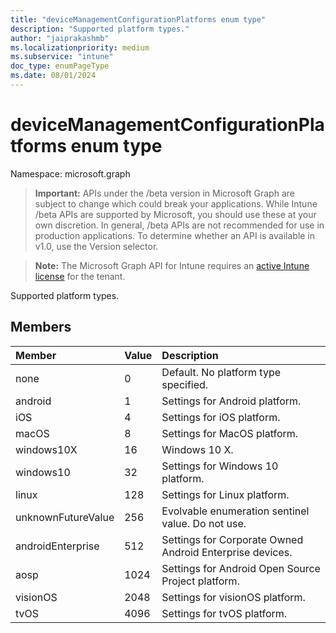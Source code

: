 ```yaml
---
title: "deviceManagementConfigurationPlatforms enum type"
description: "Supported platform types."
author: "jaiprakashmb"
ms.localizationpriority: medium
ms.subservice: "intune"
doc_type: enumPageType
ms.date: 08/01/2024
---
```


# deviceManagementConfigurationPlatforms enum type

Namespace: microsoft.graph

> **Important:** APIs under the /beta version in Microsoft Graph are subject to change which could break your applications. While Intune /beta APIs are supported by Microsoft, you should use these at your own discretion. In general, /beta APIs are not recommended for use in production applications. To determine whether an API is available in v1.0, use the Version selector.

> **Note:** The Microsoft Graph API for Intune requires an [active Intune license](https://go.microsoft.com/fwlink/?linkid=839381) for the tenant.

Supported platform types.

## Members
|Member|Value|Description|
|:---|:---|:---|
|none|0|Default. No platform type specified.|
|android|1|Settings for Android platform.|
|iOS|4|Settings for iOS platform.|
|macOS|8|Settings for MacOS platform.|
|windows10X|16|Windows 10 X.|
|windows10|32|Settings for Windows 10 platform.|
|linux|128|Settings for Linux platform.|
|unknownFutureValue|256|Evolvable enumeration sentinel value. Do not use.|
|androidEnterprise|512|Settings for Corporate Owned Android Enterprise devices.|
|aosp|1024|Settings for Android Open Source Project platform.|
|visionOS|2048|Settings for visionOS platform.|
|tvOS|4096|Settings for tvOS platform.|